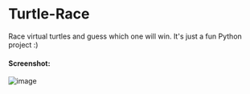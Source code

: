 # Turtle-Race
Race virtual turtles and guess which one will win. It's just a fun Python project :)

#### Screenshot:
![image](https://user-images.githubusercontent.com/122194475/214040233-4ee7425d-22b0-4ea4-bde1-3025e534b434.png)
